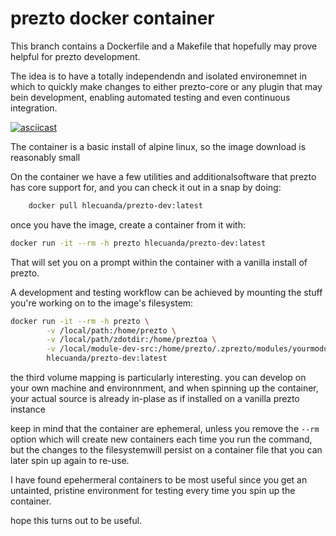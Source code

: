 # prezto docker container

This branch contains a Dockerfile and a Makefile that hopefully may
prove helpful for prezto development.

The idea is to have a totally independendn and isolated environemnet
in which to quickly make changes to either prezto-core or any plugin
that may bein development, enabling automated testing and even
continuous integration.

[![asciicast](https://asciinema.org/a/277054.svg)](https://asciinema.org/a/277054)

The container is a basic install of alpine linux, so the image
download is reasonably small

On the container we have a few utilities and additionalsoftware that
prezto has core support for, and you can  check it out in a snap by doing:

```bash
    docker pull hlecuanda/prezto-dev:latest
```
once you have the image, create a container from it with:

```bash
docker run -it --rm -h prezto hlecuanda/prezto-dev:latest
```

That will set you on a prompt within the container with a
vanilla install of prezto.

A development and testing workflow can be achieved by mounting the stuff
you're working on to the image's filesystem:

```bash
docker run -it --rm -h prezto \
        -v /local/path:/home/prezto \
        -v /local/path/zdotdir:/home/preztoa \
        -v /local/module-dev-src:/home/prezto/.zprezto/modules/yourmodulea \
        hlecuanda/prezto-dev:latest
```

the third volume mapping is particularly interesting. you can
develop on your own machine and environnment, and when spinning up the
container, your actual source is already in-plase as if installed on a
vanilla prezto instance

keep in mind that the container are ephemeral, unless you remove the
`--rm` option which will create new containers each time you run the
command, but the changes to the filesystemwill persist on a container
file that you can later spin up again to re-use.

I have found epehermeral containers to be most useful since you get an
untainted, pristine environment for testing every time you spin up the
container.

hope this turns out to be useful. 
